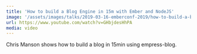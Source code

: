 ```yaml
---
title: 'How to build a Blog Engine in 15m with Ember and NodeJS'
image: '/assets/images/talks/2019-03-16-emberconf-2019/how-to-build-a-blog-engine-in-15m-with-ember-and-nodejs.png'
url: https://www.youtube.com/watch?v=GHbjdesHhPA
media: video
---
```


Chris Manson shows how to build a blog in 15min using empress-blog.
